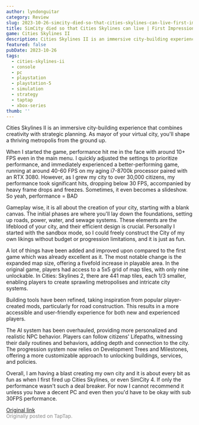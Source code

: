 ```yaml
---
author: lyndonguitar
category: Review
slug: 2023-10-26-simcity-died-so-that-cities-skylines-can-live-first-impressions-cities-skylines-ii
title: SimCity died so that Cities Skylines can live | First Impressions - Cities Skylines II
game: Cities Skylines II
description: Cities Skylines II is an immersive city-building experience that combines creativity with strategic planning. As mayor of your virtual city, you'll shape a thriving metropolis from the ground up.
featured: false
pubDate: 2023-10-26
tags:
  - cities-skylines-ii
  - console
  - pc
  - playstation
  - playstation-5
  - simulation
  - strategy
  - taptap
  - xbox-series
thumb: ''
---
```


Cities Skylines II is an immersive city-building experience that combines creativity with strategic planning. As mayor of your virtual city, you'll shape a thriving metropolis from the ground up.

When I started the game, performance hit me in the face with around 10+ FPS even in the main menu. I quickly adjusted the settings to prioritize performance, and immediately experienced a better-performing game, running at around 40-60 FPS on my aging i7-8700k processor paired with an RTX 3080. However, as I grew my city to over 30,000 citizens, my performance took significant hits, dropping below 30 FPS, accompanied by heavy frame drops and freezes. Sometimes, it even becomes a slideshow. So yeah, performance = BAD

Gameplay wise, it is all about the creation of your city, starting with a blank canvas. The initial phases are where you'll lay down the foundations, setting up roads, power, water, and sewage systems. These elements are the lifeblood of your city, and their efficient design is crucial. Personally I started with the sandbox mode, so I could freely construct the City of my own likings without budget or progression limitations, and it is just as fun.

A lot of things have been added and improved upon compared to the first game which was already excellent as it. The most notable change is the expanded map size, offering a fivefold increase in playable area. In the original game, players had access to a 5x5 grid of map tiles, with only nine unlockable. In Cities: Skylines 2, there are 441 map tiles, each 1/3 smaller, enabling players to create sprawling metropolises and intricate city systems.

Building tools have been refined, taking inspiration from popular player-created mods, particularly for road construction. This results in a more accessible and user-friendly experience for both new and experienced players.

The AI system has been overhauled, providing more personalized and realistic NPC behavior. Players can follow citizens' Lifepaths, witnessing their daily routines and behaviors, adding depth and connection to the city. The progression system now relies on Development Trees and Milestones, offering a more customizable approach to unlocking buildings, services, and policies.

Overall, I am having a blast creating my own city and it is about every bit as fun as when I first fired up Cities Skylines, or even SimCity 4. If only the performance wasn't such a deal breaker. For now I cannot recommend it unless you have a decent PC and even then you'd have to be okay with sub 30FPS performance.

[Original link](https://www.taptap.io/post/6476565)<br><span style="font-size: 0.95em; color: #888;">Originally posted on TapTap.</span>